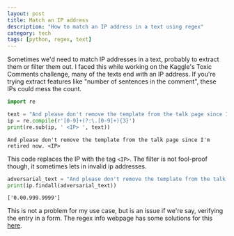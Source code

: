 ```yaml
---
layout: post
title: Match an IP address
description: "How to match an IP address in a text using regex"
category: tech
tags: [python, regex, text]
---
```


Sometimes we'd need to match IP addresses in a text, probably to extract them or filter them out. I faced this while working on the Kaggle's Toxic Comments challenge, many of the texts end with an IP address. If you're trying extract features like "number of sentences in the comment", these IPs could mess the count. 


```python
import re

text = "And please don't remove the template from the talk page since I'm retired now.89.205.38.27"
ip = re.compile(r'[0-9]+(?:\.[0-9]+){3}')
print(re.sub(ip, ' <IP> ', text))
```

    And please don't remove the template from the talk page since I'm retired now. <IP> 


This code replaces the IP with the tag `<IP>`. The filter is not fool-proof though, it sometimes lets in invalid ip addresses.


```python
adversarial_text = "And please don't remove the template from the talk page since I'm retired now.0.00.999.9999"
print(ip.findall(adversarial_text))
```

    ['0.00.999.9999']


This is not a problem for my use case, but is an issue if we're say, verifying the entry in a form. The regex info webpage has some solutions for this [here](https://www.regular-expressions.info/ip.html).

